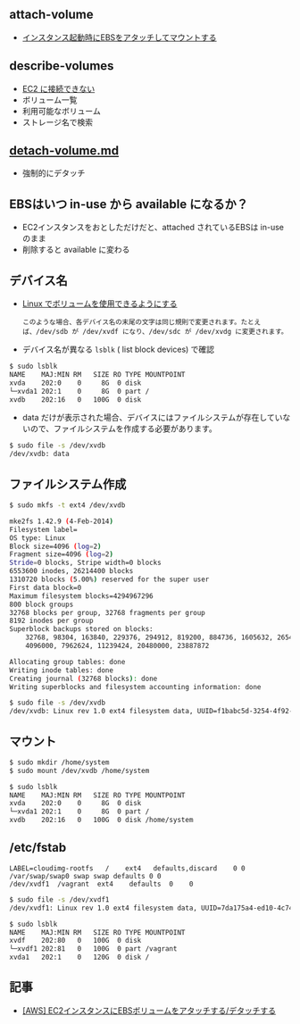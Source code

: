 ## attach-volume

-  [インスタンス起動時にEBSをアタッチしてマウントする](ebs.attach-volume.md)

## describe-volumes

-  [EC2 に接続できない](ebs.describe-volumes.md)
- ボリューム一覧
- 利用可能なボリューム
- ストレージ名で検索

## [detach-volume.md](ebs.detach-volume.md)

- 強制的にデタッチ


##  EBSはいつ in-use から available になるか？

- EC2インスタンスをおとしただけだと、attached されているEBSは in-use のまま
- 削除すると available に変わる


## デバイス名

- [Linux でボリュームを使用できるようにする](http://docs.aws.amazon.com/ja_jp/AWSEC2/latest/UserGuide/ebs-using-volumes.html)

  `このような場合、各デバイス名の末尾の文字は同じ規則で変更されます。たとえば、/dev/sdb が /dev/xvdf になり、/dev/sdc が /dev/xvdg に変更されます。`

- デバイス名が異なる `lsblk` ( list block devices) で確認

~~~bash
$ sudo lsblk
NAME    MAJ:MIN RM   SIZE RO TYPE MOUNTPOINT
xvda    202:0    0     8G  0 disk
└─xvda1 202:1    0     8G  0 part /
xvdb    202:16   0   100G  0 disk
~~~

- data だけが表示された場合、デバイスにはファイルシステムが存在していないので、ファイルシステムを作成する必要があります。

~~~bash
$ sudo file -s /dev/xvdb
/dev/xvdb: data
~~~

## ファイルシステム作成

~~~bash
$ sudo mkfs -t ext4 /dev/xvdb

mke2fs 1.42.9 (4-Feb-2014)
Filesystem label=
OS type: Linux
Block size=4096 (log=2)
Fragment size=4096 (log=2)
Stride=0 blocks, Stripe width=0 blocks
6553600 inodes, 26214400 blocks
1310720 blocks (5.00%) reserved for the super user
First data block=0
Maximum filesystem blocks=4294967296
800 block groups
32768 blocks per group, 32768 fragments per group
8192 inodes per group
Superblock backups stored on blocks:
	32768, 98304, 163840, 229376, 294912, 819200, 884736, 1605632, 2654208,
	4096000, 7962624, 11239424, 20480000, 23887872

Allocating group tables: done                            
Writing inode tables: done                            
Creating journal (32768 blocks): done
Writing superblocks and filesystem accounting information: done   
~~~

~~~bash
$ sudo file -s /dev/xvdb
/dev/xvdb: Linux rev 1.0 ext4 filesystem data, UUID=f1babc5d-3254-4f92-ba4c-381c3a748c2b (extents) (large files) (huge files)
~~~


## マウント

~~~bash
$ sudo mkdir /home/system
$ sudo mount /dev/xvdb /home/system

$ sudo lsblk
NAME    MAJ:MIN RM   SIZE RO TYPE MOUNTPOINT
xvda    202:0    0     8G  0 disk
└─xvda1 202:1    0     8G  0 part /
xvdb    202:16   0   100G  0 disk /home/system
~~~

## /etc/fstab


~~~
LABEL=cloudimg-rootfs	/	 ext4	defaults,discard	0 0
/var/swap/swap0 swap swap defaults 0 0
/dev/xvdf1	/vagrant  ext4    defaults	0    0
~~~


~~~bash 
$ sudo file -s /dev/xvdf1
/dev/xvdf1: Linux rev 1.0 ext4 filesystem data, UUID=7da175a4-ed10-4c74-af46-4d233d433a3b (needs journal recovery) (extents) (large files) (huge files)
~~~

~~~bash 
$ sudo lsblk
NAME    MAJ:MIN RM   SIZE RO TYPE MOUNTPOINT
xvdf    202:80   0   100G  0 disk 
└─xvdf1 202:81   0   100G  0 part /vagrant
xvda1   202:1    0   120G  0 disk /
~~~


## 記事

- [[AWS] EC2インスタンスにEBSボリュームをアタッチする/デタッチする](http://qiita.com/white_aspara25/items/270c7253e5fe58bd5d86)
